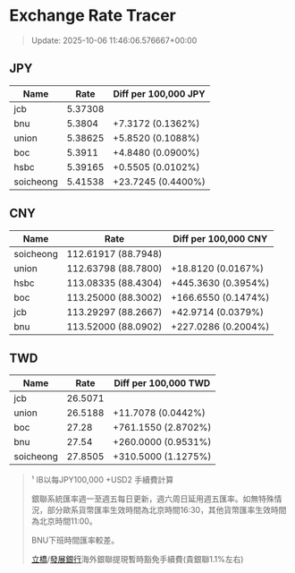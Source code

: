 # Exchange Rate Tracer

> Update: 2025-10-06 11:46:06.576667+00:00

## JPY

| Name      |    Rate | Diff per 100,000 JPY   |
|-----------|---------|------------------------|
| jcb       | 5.37308 |                        |
| bnu       | 5.3804  | +7.3172 (0.1362%)      |
| union     | 5.38625 | +5.8520 (0.1088%)      |
| boc       | 5.3911  | +4.8480 (0.0900%)      |
| hsbc      | 5.39165 | +0.5505 (0.0102%)      |
| soicheong | 5.41538 | +23.7245 (0.4400%)     |

## CNY

| Name      | Rate                | Diff per 100,000 CNY   |
|-----------|---------------------|------------------------|
| soicheong | 112.61917	(88.7948) |                        |
| union     | 112.63798	(88.7800) | +18.8120 (0.0167%)     |
| hsbc      | 113.08335	(88.4304) | +445.3630 (0.3954%)    |
| boc       | 113.25000	(88.3002) | +166.6550 (0.1474%)    |
| jcb       | 113.29297	(88.2667) | +42.9714 (0.0379%)     |
| bnu       | 113.52000	(88.0902) | +227.0286 (0.2004%)    |

## TWD

| Name      |    Rate | Diff per 100,000 TWD   |
|-----------|---------|------------------------|
| jcb       | 26.5071 |                        |
| union     | 26.5188 | +11.7078 (0.0442%)     |
| boc       | 27.28   | +761.1550 (2.8702%)    |
| bnu       | 27.54   | +260.0000 (0.9531%)    |
| soicheong | 27.8505 | +310.5000 (1.1275%)    |


> ¹ IB以每JPY100,000 +USD2 手續費計算
>
> 銀聯系統匯率週一至週五每日更新，週六周日延用週五匯率。如無特殊情況，部分歐系貨幣匯率生效時間為北京時間16:30，其他貨幣匯率生效時間為北京時間11:00。
>
> BNU下班時間匯率較差。
>
> [立橋](https://www.wlbank.com.mo/uploads/ueditor/file/20181211/1544536513900230.pdf)/[發展銀行](https://www.mdb.com.mo/Service_Charges_20230728.pdf)海外銀聯提現暫時豁免手續費(貴銀聯1.1%左右)

